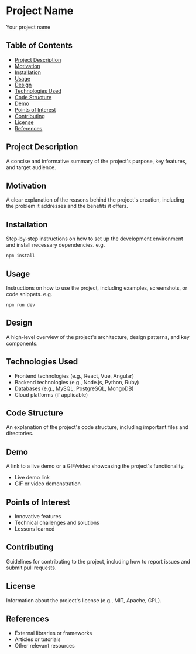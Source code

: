 
<h1>Project Name</h1>
<p>Your project name</p>

<h2>Table of Contents</h2>
<ul>
    <li><a href="#project-description">Project Description</a></li>
    <li><a href="#motivation">Motivation</a></li>
    <li><a href="#installation">Installation</a></li>
    <li><a href="#usage">Usage</a></li>
    <li><a href="#design">Design</a></li>
    <li><a href="#technologies-used">Technologies Used</a></li>
    <li><a href="#code-structure">Code Structure</a></li>
    <li><a href="#demo">Demo</a></li>
    <li><a href="#points-of-interest">Points of Interest</a></li>
    <li><a href="#contributing">Contributing</a></li>
    <li><a href="#license">License</a></li>
    <li><a href="#references">References</a></li>
</ul>

<h2 id="project-description">Project Description</h2>
<p>A concise and informative summary of the project's purpose, key features, and target audience.</p>

<h2 id="motivation">Motivation</h2>
<p>A clear explanation of the reasons behind the project's creation, including the problem it addresses and the benefits it offers.</p>

<h2 id="installation">Installation</h2>
<p>Step-by-step instructions on how to set up the development environment and install necessary dependencies. e.g.</p>

<pre><code>npm install</code></pre>

<h2 id="usage">Usage</h2>
<p>Instructions on how to use the project, including examples, screenshots, or code snippets. e.g.</p>

<pre><code>npm run dev</code></pre>

<h2 id="design">Design</h2>
<p>A high-level overview of the project's architecture, design patterns, and key components.</p>

<h2 id="technologies-used">Technologies Used</h2>
<ul>
    <li>Frontend technologies (e.g., React, Vue, Angular)</li>
    <li>Backend technologies (e.g., Node.js, Python, Ruby)</li>
    <li>Databases (e.g., MySQL, PostgreSQL, MongoDB)</li>
    <li>Cloud platforms (if applicable)</li>
</ul>

<h2 id="code-structure">Code Structure</h2>
<p>An explanation of the project's code structure, including important files and directories.</p>

<h2 id="demo">Demo</h2>
<p>A link to a live demo or a GIF/video showcasing the project's functionality.</p>
<ul>
    <li>Live demo link</li>
    <li>GIF or video demonstration</li>
</ul>

<h2 id="points-of-interest">Points of Interest</h2>
<ul>
    <li>Innovative features</li>
    <li>Technical challenges and solutions</li>
    <li>Lessons learned</li>
</ul>

<h2 id="contributing">Contributing</h2>
<p>Guidelines for contributing to the project, including how to report issues and submit pull requests.</p>

<h2 id="license">License</h2>
<p>Information about the project's license (e.g., MIT, Apache, GPL).</p>

<h2 id="references">References</h2>
<ul>
    <li>External libraries or frameworks</li>
    <li>Articles or tutorials</li>
    <li>Other relevant resources</li>
</ul>
